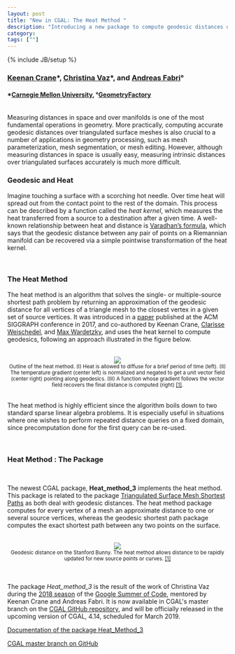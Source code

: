 ```yaml
---
layout: post
title: "New in CGAL: The Heat Method "
description: "Introducing a new package to compute geodesic distances over triangulated surface meshes"
category:
tags: [""]
---
```

{% include JB/setup %}


<h3><a href="https://www.cs.cmu.edu/~kmcrane/">Keenan Crane</a>&#42;,
<a href="https://www.linkedin.com/in/cvaz2018">Christina Vaz</a>&#42;, and
<a href="https://geometryfactory.com/who-we-are/">Andreas Fabri</a>&deg;</h3>
<h4>&#42;<a href="https://www.csd.cs.cmu.edu/">Carnegie Mellon University</a>,
&deg;<a href="http://www.geometryfactory.com" target="_blank">GeometryFactory</a></h4>

<br>
Measuring distances in space and over manifolds is one of the most fundamental operations
in geometry. More practically, computing accurate geodesic distances over triangulated
surface meshes is also crucial to a number of applications in geometry processing, such as
mesh parameterization, mesh segmentation, or mesh editing. However, although measuring distances
in space is usually easy, measuring intrinsic distances over triangulated surfaces accurately
is much more difficult.

<br>
<h3>Geodesic and Heat</h3>

<p>Imagine touching a surface with a scorching hot needle. Over time heat will
spread out from the contact point to the rest of the domain. This process can be described by a function
called the <i>heat kernel</i>, which measures the heat transferred from a source to a destination
after a given time. A well-known relationship between heat and distance is
<a href="https://onlinelibrary.wiley.com/doi/abs/10.1002/cpa.3160200210" title="Varadhan’s formula">Varadhan’s formula</a>,
which says that the geodesic distance between any pair of points on a Riemannian manifold can be
recovered via a simple pointwise transformation of the heat kernel.</p>

<br>
<h3>The Heat Method</h3>

<p>The heat method is an algorithm that solves the single- or multiple-source shortest path problem
by returning an approximation of the geodesic distance for all vertices of a triangle mesh
to the closest vertex in a given set of source vertices.
It was introduced in a <a href="https://dl.acm.org/citation.cfm?id=3131280" title="The Heat Method for Distance Computation">paper</a>
published at the ACM SIGGRAPH conference in 2017, and co-authored by Keenan Crane,
<a href="https://de.linkedin.com/in/clarisse-weischedel-ph-d-009589b0" title="Clarisse Weischedel">Clarisse Weischedel</a>,
and <a href="http://num.math.uni-goettingen.de/~wardetzky/" title="Max Wardetzky">Max Wardetzky</a>,
and uses the heat kernel to compute geodesics, following an approach illustrated in the figure below.</p>

<br>
<div style="text-align:center;">
  <a href="../../../../images/Heat_method_theory.png"><img src="../../../../images/Heat_method_theory.png" style="max-width:95%"/></a><br>
  <small> Outline of the heat method. (I) Heat is allowed to diffuse for a
  brief period of time (left). (II) The temperature gradient (center left) is
  normalized and negated to get a unit vector field (center right) pointing
  along geodesics. (III) A function whose gradient follows the vector field recovers the
  final distance is computed (right) <a href="https://dl.acm.org/citation.cfm?id=3131280">[1]</a>.</small>
</div>
<br>

<p>The heat method is highly efficient since the algorithm boils down to two standard sparse linear algebra
problems. It is especially useful in situations where one wishes to perform repeated distance queries
on a fixed domain, since precomputation done for the first query can be re-used.</p>

<br>
<h3>Heat Method : The Package</h3>

<br>
<p>The newest CGAL package, <b>Heat_method_3</b> implements the heat method.
This package is related to the package <a href="https://doc.cgal.org/latest/Manual/packages.html#PkgSurfaceMeshShortestPathSummary">
Triangulated Surface Mesh Shortest Paths</a> as both deal with geodesic distances. The heat method package computes for every vertex
of a mesh an approximate distance to one or several source vertices, whereas
the geodesic shortest path package computes the exact shortest path
between any two points on the surface.</p>

<br>
<div style="text-align:center;">
  <a href="../../../../images/Heat_method_bunny.png"><img src="../../../../images/Heat_method_bunny.png" style="max-width:85%"/></a><br>
  <small> Geodesic distance on the Stanford Bunny. The heat method allows
  distance to be rapidly updated for new source points or curves.
  <a href="https://dl.acm.org/citation.cfm?id=3131280">[1]</a></small>
</div>
<br>

<br>
<p>The package <i>Heat_method_3</i> is the result of the work of Christina Vaz
during the <a href="https://github.com/CGAL/cgal/wiki/GSoC_2018" title="GSoC 2018">2018 season</a>
of the <a href="https://github.com/CGAL/cgal/wiki/Project-Ideas" title="CGAL GSoC">Google Summer of Code</a>,
mentored by Keenan Crane and Andreas Fabri. It is now available in CGAL's master branch
on the <a href="https://github.com/CGAL/cgal/">CGAL GitHub repository</a>,
and will be officially released in the upcoming version of CGAL, 4.14, scheduled for March 2019.</p>

<i class="glyphicon glyphicon-book"></i>
<a href="https://cgal.geometryfactory.com/CGAL/doc/master/Heat_method_3/index.html#Chapter_HeatMethod">Documentation of the package Heat_Method_3</a> <br>

<i class="glyphicon glyphicon-download"></i>
<a href="https://github.com/CGAL/cgal/tree/master">CGAL master branch on GitHub</a>
